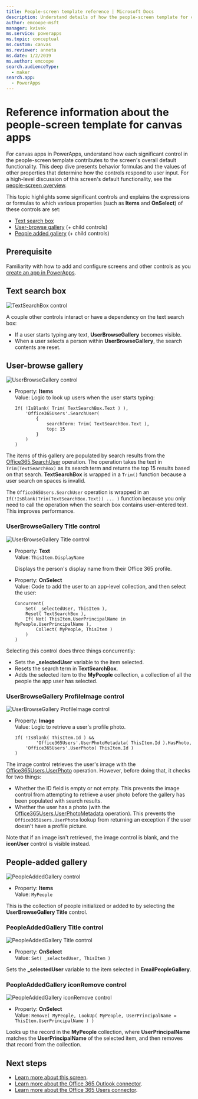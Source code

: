 ```yaml
---
title: People-screen template reference | Microsoft Docs
description: Understand details of how the people-screen template for canvas apps works in PowerApps
author: emcoope-msft
manager: kvivek
ms.service: powerapps
ms.topic: conceptual
ms.custom: canvas
ms.reviewer: anneta
ms.date: 1/2/2019
ms.author: emcoope
search.audienceType: 
  - maker
search.app: 
  - PowerApps
---
```


# Reference information about the people-screen template for canvas apps

For canvas apps in PowerApps, understand how each significant control in the people-screen template contributes to the screen's overall default functionality. This deep dive presents behavior formulas and the values of other properties that determine how the controls respond to user input. For a high-level discussion of this screen's default functionality, see the [people-screen overview](people-screen-overview.md).

This topic highlights some significant controls and explains the expressions or formulas to which various properties (such as **Items** and **OnSelect**) of these controls are set:

* [Text search box](#text-search-box)
* [User-browse gallery](#user-browse-gallery) (+ child controls)
* [People added gallery](#people-added-gallery) (+ child controls)

## Prerequisite

Familiarity with how to add and configure screens and other controls as you [create an app in PowerApps](../data-platform-create-app-scratch.md).

## Text search box

![TextSearchBox control](media/people-screen/people-search-box.png)

A couple other controls interact or have a dependency on the text search box:

* If a user starts typing any text, **UserBrowseGallery** becomes visible.
* When a user selects a person within **UserBrowseGallery**, the search contents are reset.

## User-browse gallery

![UserBrowseGallery control](media/people-screen/people-browse-gall.png)

* Property: **Items**<br>
    Value: Logic to look up users when the user starts typing:
    
    ```powerapps-dot
    If( !IsBlank( Trim( TextSearchBox.Text ) ), 
        'Office365Users'.SearchUser(
            {
                searchTerm: Trim( TextSearchBox.Text ), 
                top: 15
            }
        )
    )
    ```
    
The items of this gallery are populated by search results from the [Office365.SearchUser](https://docs.microsoft.com/connectors/office365users/#searchuser) operation. The operation takes the text in `Trim(TextSearchBox)` as its search term and returns the top 15 results based on that search. **TextSearchBox** is wrapped in a `Trim()` function because a user search on spaces is invalid.

The `Office365Users.SearchUser` operation is wrapped in an `If(!IsBlank(Trim(TextSearchBox.Text)) ... )` function because you only need to call the operation when the search box contains user-entered text. This improves performance.

### UserBrowseGallery Title control

![UserBrowseGallery Title control](media/people-screen/people-browse-gall-title.png)

* Property: **Text**<br>Value: `ThisItem.DisplayName`

  Displays the person's display name from their Office 365 profile.

* Property: **OnSelect**<br>
    Value: Code to add the user to an app-level collection, and then select the user:

    ```powerapps-dot
    Concurrent(
        Set( _selectedUser, ThisItem ),
        Reset( TextSearchBox ),
        If( Not( ThisItem.UserPrincipalName in MyPeople.UserPrincipalName ), 
            Collect( MyPeople, ThisItem )
        )
    )
    ```
Selecting this control does three things concurrently:

   * Sets the **\_selectedUser** variable to the item selected.
   * Resets the search term in **TextSearchBox**.
   * Adds the selected item to the **MyPeople** collection, a collection of all the people the app user has selected.

### UserBrowseGallery ProfileImage control

![UserBrowseGallery ProfileImage control](media/people-screen/people-browse-gall-image.png)

* Property: **Image**<br>
    Value: Logic to retrieve a user's profile photo.

    ```powerapps-dot
    If( !IsBlank( ThisItem.Id ) && 
            'Office365Users'.UserPhotoMetadata( ThisItem.Id ).HasPhoto,
        'Office365Users'.UserPhoto( ThisItem.Id )
    )
    ```

The image control retrieves the user's image with the [Office365Users.UserPhoto](https://docs.microsoft.com/connectors/office365users/#get-user-photo--v1-) operation. However, before doing that, it checks for two things:
  
   * Whether the ID field is empty or not empty. This prevents the image control from attempting to retrieve a user photo before the gallery has been populated with search results.
   * Whether the user has a photo (with the [Office365Users.UserPhotoMetadata](https://docs.microsoft.com/connectors/office365users/#get-user-photo-metadata) operation). This prevents the `Office365Users.UserPhoto` lookup from returning an exception if the user doesn't have a profile picture.

Note that if an image isn't retrieved, the image control is blank, and the **iconUser** control is visible instead.

## People-added gallery

![PeopleAddedGallery control](media/people-screen/people-people-gall.png)

* Property: **Items**<br>
    Value: `MyPeople`

This is the collection of people initialized or added to by selecting the **UserBrowseGallery Title** control.

### PeopleAddedGallery Title control

![PeopleAddedGallery Title control](media/people-screen/people-people-gall-title.png)

* Property: **OnSelect**<br>
    Value: `Set( _selectedUser, ThisItem )`

Sets the **_selectedUser** variable to the item selected in **EmailPeopleGallery**.

### PeopleAddedGallery iconRemove control

![PeopleAddedGallery iconRemove control](media/people-screen/people-people-gall-delete.png)

* Property: **OnSelect**<br>
    Value: `Remove( MyPeople, LookUp( MyPeople, UserPrincipalName = ThisItem.UserPrincipalName ) )`

Looks up the record in the **MyPeople** collection, where **UserPrincipalName** matches the **UserPrincipalName** of the selected item, and then removes that record from the collection.

## Next steps

* [Learn more about this screen](./people-screen-overview.md).
* [Learn more about the Office 365 Outlook connector](../connections/connection-office365-outlook.md).
* [Learn more about the Office 365 Users connector](../connections/connection-office365-users.md).
